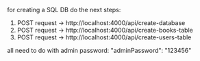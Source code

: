 for creating a SQL DB do the next steps:
1) POST request -> http://localhost:4000/api/create-database
2) POST request -> http://localhost:4000/api/create-books-table
3) POST request -> http://localhost:4000/api/create-users-table

all need to do with admin password:
"adminPassword": "123456"